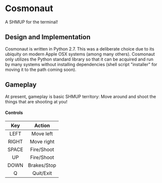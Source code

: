 # Cosmonaut

A SHMUP for the terminal! 


## Design and Implementation

Cosmonaut is written in Python 2.7. This was a deliberate choice due to its ubiquity on modern Apple OSX systems (among many others). Cosmonaut only utilizes the Python standard library so that it can be acquired and run by many systems without installing dependencies (shell script "installer" for moving it to the path coming soon).

## Gameplay

At present, gameplay is basic SHMUP territory: Move around and shoot the things that are shooting at you!

#### Controls
  | Key           | Action        |
  |:-------------:|:-------------:|
  | LEFT          | Move left     |
  | RIGHT         | Move right    |
  | SPACE         | Fire/Shoot    |
  | UP            | Fire/Shoot    |
  | DOWN          | Brakes/Stop   |
  | Q             | Quit/Exit     |
  

  
  
